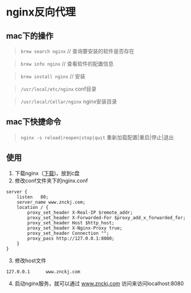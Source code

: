 # nginx反向代理 #

## mac下的操作 ##

> `brew search nginx` // 查询要安装的软件是否存在 

> `brew info nginx` // 查看软件的配置信息 

>  `brew install nginx` // 安装 

>  `/usr/local/etc/nginx` conf目录 

> `/usr/local/Cellar/nginx` nginx安装目录 



## mac下快捷命令 ##

> `nginx -s reload|reopen|stop|quit` 重新加载配置|重启|停止|退出 



## 使用 ##

1. 下载nginx（[下载](https://nginx.org/en/download.html))，放到c盘
2. 修改conf文件夹下的nginx.conf

```
server {
	listen   80;
	server_name www.znckj.com;
	location / {
		proxy_set_header X-Real-IP $remote_addr;
		proxy_set_header X-Forwarded-For $proxy_add_x_forwarded_for;
		proxy_set_header Host $http_host;
		proxy_set_header X-Nginx-Proxy true;
		proxy_set_header Connection "";
		proxy_pass http://127.0.0.1:8080;
	}
}
```

3. 修改host文件

```
127.0.0.1      www.znckj.com
```

4. 启动nginx服务，就可以通过 www.znckj.com 访问来访问localhost:8080

